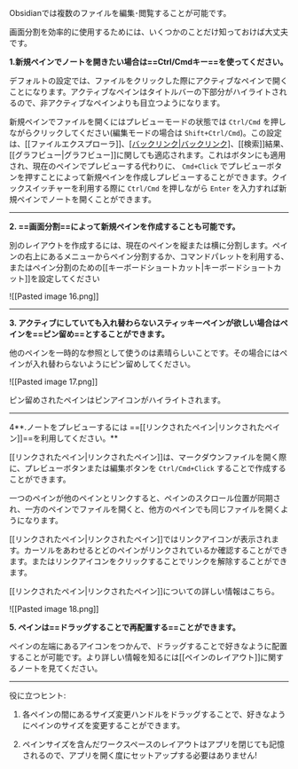 Obsidianでは複数のファイルを編集･閲覧することが可能です。

画面分割を効率的に使用するためには、いくつかのことだけ知っておけば大丈夫です。	

**1.新規ペインでノートを開きたい場合は==Ctrl/Cmdキー==を使ってください。**

デフォルトの設定では、ファイルをクリックした際にアクティブなペインで開くことになります。アクティブなペインはタイトルバーの下部分がハイライトされるので、非アクティブなペインよりも目立つようになります。

新規ペインでファイルを開くにはプレビューモードの状態では `Ctrl/Cmd` を押しながらクリックしてください(編集モードの場合は `Shift+Ctrl/Cmd`)。この設定は、[[ファイルエクスプローラ]]、[[バックリンク|バックリンク]](リンクとリンクされていないメンションの両方)、[[検索]]結果、[[グラフビュー|グラフビュー]]に関しても適応されます。これはボタンにも適用され、現在のペインでプレビューする代わりに、 `Cmd+Click` でプレビューボタンを押すことによって新規ペインを作成しプレビューすることができます。クイックスイッチャーを利用する際に `Ctrl/Cmd` を押しながら `Enter` を入力すれば新規ペインでノートを開くことができます。


---

**2. ==画面分割==によって新規ペインを作成することも可能です。**
	
別のレイアウトを作成するには、現在のペインを縦または横に分割します。ペインの右上にあるメニューからペイン分割するか、コマンドパレットを利用する、またはペイン分割のための[[キーボードショートカット|キーボードショートカット]]を設定してください

![[Pasted image 16.png]]


---

**3. アクティブにしていても入れ替わらないスティッキーペインが欲しい場合はペインを==ピン留め==とすることができます。**

他のペインを一時的な参照として使うのは素晴らしいことです。その場合にはペインが入れ替わらないようにピン留めしてください。

![[Pasted image 17.png]]

ピン留めされたペインはピンアイコンがハイライトされます。

---

4**.ノートをプレビューするには ==[[リンクされたペイン|リンクされたペイン]]==を利用してください。**

[[リンクされたペイン|リンクされたペイン]]は、マークダウンファイルを開く際に、プレビューボタンまたは編集ボタンを `Ctrl/Cmd+Click` することで作成することができます。

一つのペインが他のペインとリンクすると、ペインのスクロール位置が同期され、一方のペインでファイルを開くと、他方のペインでも同じファイルを開くようになります。

[[リンクされたペイン|リンクされたペイン]]ではリンクアイコンが表示されます。カーソルをあわせるとどのペインがリンクされているか確認することができます。またはリンクアイコンをクリックすることでリンクを解除することができます。

[[リンクされたペイン|リンクされたペイン]]についての詳しい情報はこちら。

![[Pasted image 18.png]]

**5. ペインは==ドラッグすることで再配置する==ことができます。**

ペインの左端にあるアイコンをつかんで、ドラッグすることで好きなように配置することが可能です。より詳しい情報を知るには[[ペインのレイアウト]]に関するノートを見てください。

---

役に立つヒント: 

1. 各ペインの間にあるサイズ変更ハンドルをドラッグすることで、好きなようにペインのサイズを変更することができます。

2. ペインサイズを含んだワークスペースのレイアウトはアプリを閉じても記憶されるので、アプリを開く度にセットアップする必要はありません!